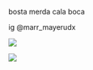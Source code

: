 bosta merda cala boca

ig @marr_mayerudx



![](https://media.tenor.com/5JDI6oX56BAAAAAC/gosling-rayan-gosling.gif)

![](https://media.tenor.com/B02uURj6CgcAAAAC/lol-lmao.gif)
